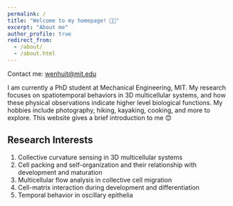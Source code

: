 ```yaml
---
permalink: /
title: "Welcome to my homepage! 🌳✨"
excerpt: "About me"
author_profile: true
redirect_from: 
  - /about/
  - /about.html
---
```


Contact me: wenhuit@mit.edu

I am currently a PhD student at Mechanical Engineering, MIT. My research focuses on spatiotemporal behaviors in 3D multicellular systems, and how these physical observations indicate higher level biological functions. My hobbies include photography, hiking, kayaking, cooking, and more to explore. This website gives a brief introduction to me 😊



Research Interests 
----
1. Collective curvature sensing in 3D multicellular systems
2. Cell packing and self-organization and their relationship with development and maturation
3. Multicellular flow analysis in collective cell migration
4. Cell-matrix interaction during development and differentiation
5. Temporal behavior in oscillary epithelia




